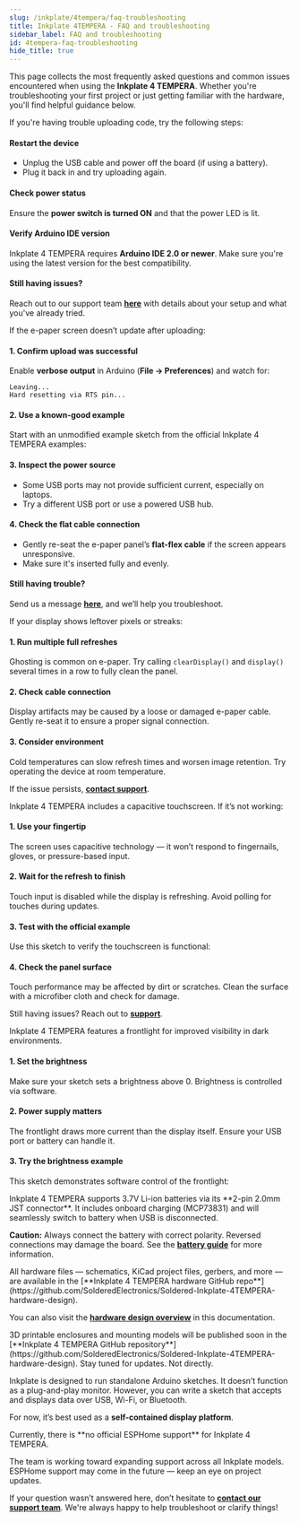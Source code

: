 ```yaml
---  
slug: /inkplate/4tempera/faq-troubleshooting  
title: Inkplate 4TEMPERA - FAQ and troubleshooting  
sidebar_label: FAQ and troubleshooting
id: 4tempera-faq-troubleshooting  
hide_title: true  
---
```


<SectionTitle title="FAQ and Troubleshooting" backgroundImage="/img/faq.webp" />

This page collects the most frequently asked questions and common issues encountered when using the **Inkplate 4 TEMPERA**. Whether you're troubleshooting your first project or just getting familiar with the hardware, you'll find helpful guidance below.

<ExpandableSection title="I can't upload code to Inkplate 4 TEMPERA">
If you're having trouble uploading code, try the following steps:

#### Restart the device
- Unplug the USB cable and power off the board (if using a battery).
- Plug it back in and try uploading again.

#### Check power status
Ensure the **power switch is turned ON** and that the power LED is lit.

#### Verify Arduino IDE version
Inkplate 4 TEMPERA requires **Arduino IDE 2.0 or newer**. Make sure you're using the latest version for the best compatibility.

#### Still having issues?
Reach out to our support team [**here**](https://soldered.com/contact/) with details about your setup and what you've already tried.
</ExpandableSection>

<ExpandableSection title="My display won't refresh, what am I doing wrong?">
If the e-paper screen doesn’t update after uploading:

#### 1. Confirm upload was successful
Enable **verbose output** in Arduino (**File → Preferences**) and watch for:

```
Leaving... 
Hard resetting via RTS pin...
```

#### 2. Use a known-good example
Start with an unmodified example sketch from the official Inkplate 4 TEMPERA examples:

<QuickLink 
  title="Inkplate4TEMPERA_Black_And_White.ino" 
  description="Basic black-and-white display example for Inkplate 4 TEMPERA." 
  url="https://github.com/SolderedElectronics/Inkplate-Arduino-library/blob/dev/examples/Inkplate4TEMPERA/Basic/Inkplate4TEMPERA_Black_And_White/Inkplate4TEMPERA_Black_And_White.ino"
/>

#### 3. Inspect the power source
- Some USB ports may not provide sufficient current, especially on laptops.
- Try a different USB port or use a powered USB hub.

#### 4. Check the flat cable connection
- Gently re-seat the e-paper panel’s **flat-flex cable** if the screen appears unresponsive.
- Make sure it's inserted fully and evenly.

<CenteredImage src="/img/inkplate_6_motion/flat_cable.jpg" alt="Inkplate 4 TEMPERA flat cable" caption="E-paper flat cable connection" width="500px" />

#### Still having trouble?
Send us a message [**here**](https://soldered.com/contact/), and we’ll help you troubleshoot.
</ExpandableSection>

<ExpandableSection title="The display shows ghosting or artifacts">
If your display shows leftover pixels or streaks:

#### 1. Run multiple full refreshes
Ghosting is common on e-paper. Try calling `clearDisplay()` and `display()` several times in a row to fully clean the panel.

#### 2. Check cable connection
Display artifacts may be caused by a loose or damaged e-paper cable. Gently re-seat it to ensure a proper signal connection.

#### 3. Consider environment
Cold temperatures can slow refresh times and worsen image retention. Try operating the device at room temperature.

If the issue persists, [**contact support**](https://soldered.com/contact/).
</ExpandableSection>

<ExpandableSection title="Touchscreen isn’t responding properly">
Inkplate 4 TEMPERA includes a capacitive touchscreen. If it’s not working:

#### 1. Use your fingertip
The screen uses capacitive technology — it won’t respond to fingernails, gloves, or pressure-based input.

#### 2. Wait for the refresh to finish
Touch input is disabled while the display is refreshing. Avoid polling for touches during updates.

#### 3. Test with the official example
Use this sketch to verify the touchscreen is functional:

<QuickLink 
  title="Inkplate4TEMPERA_Touch_In_Area.ino" 
  description="Test touch input in defined screen regions." 
  url="https://github.com/SolderedElectronics/Inkplate-Arduino-library/blob/dev/examples/Inkplate4TEMPERA/Basic/Inkplate4TEMPERA_Touch_In_Area/Inkplate4TEMPERA_Touch_In_Area.ino"
/>

#### 4. Check the panel surface
Touch performance may be affected by dirt or scratches. Clean the surface with a microfiber cloth and check for damage.

Still having issues? Reach out to [**support**](https://soldered.com/contact/).
</ExpandableSection>

<ExpandableSection title="Frontlight is too dim or not turning on">
Inkplate 4 TEMPERA features a frontlight for improved visibility in dark environments.

#### 1. Set the brightness
Make sure your sketch sets a brightness above 0. Brightness is controlled via software.

#### 2. Power supply matters
The frontlight draws more current than the display itself. Ensure your USB port or battery can handle it.

#### 3. Try the brightness example
This sketch demonstrates software control of the frontlight:

<QuickLink 
  title="Inkplate4TEMPERA_Simple_Frontlight.ino" 
  description="Basic frontlight control example for TEMPERA." 
  url="https://github.com/SolderedElectronics/Inkplate-Arduino-library/blob/dev/examples/Inkplate4TEMPERA/Basic/Inkplate4TEMPERA_Simple_Frontlight/Inkplate4TEMPERA_Simple_Frontlight.ino"
/>
</ExpandableSection>

<ExpandableSection title="How do I connect a battery to Inkplate 4 TEMPERA?">
Inkplate 4 TEMPERA supports 3.7V Li-ion batteries via its **2-pin 2.0mm JST connector**. It includes onboard charging (MCP73831) and will seamlessly switch to battery when USB is disconnected.

<CenteredImage src="/img/inkplate_6_motion/battery_jst_connector.jpg" alt="Inkplate 4 TEMPERA battery connector" caption="JST battery connector" width="500px" />

<WarningBox>**Caution:** Always connect the battery with correct polarity. Reversed connections may damage the board. See the [**battery guide**](/inkplate/4tempera/hardware/battery) for more information.</WarningBox>
</ExpandableSection>

<ExpandableSection title="Where can I find schematics and hardware files for Inkplate 4 TEMPERA?">
All hardware files — schematics, KiCad project files, gerbers, and more — are available in the [**Inkplate 4 TEMPERA hardware GitHub repo**](https://github.com/SolderedElectronics/Soldered-Inkplate-4TEMPERA-hardware-design).

You can also visit the [**hardware design overview**](/inkplate/4tempera/hardware/design) in this documentation.
</ExpandableSection>

<ExpandableSection title="Where can I find enclosure or 3D model files?">
3D printable enclosures and mounting models will be published soon in the [**Inkplate 4 TEMPERA GitHub repository**](https://github.com/SolderedElectronics/Soldered-Inkplate-4TEMPERA-hardware-design). Stay tuned for updates.
</ExpandableSection>

<ExpandableSection title="Can I use Inkplate 4 TEMPERA as an external monitor?">
Not directly.

Inkplate is designed to run standalone Arduino sketches. It doesn’t function as a plug-and-play monitor. However, you can write a sketch that accepts and displays data over USB, Wi-Fi, or Bluetooth.

For now, it’s best used as a **self-contained display platform**.
</ExpandableSection>

<ExpandableSection title="Is Inkplate 4 TEMPERA compatible with ESPHome or Home Assistant?">
Currently, there is **no official ESPHome support** for Inkplate 4 TEMPERA.

The team is working toward expanding support across all Inkplate models. ESPHome support may come in the future — keep an eye on project updates.
</ExpandableSection>

<InfoBox>If your question wasn’t answered here, don’t hesitate to [**contact our support team**](https://soldered.com/contact/). We're always happy to help troubleshoot or clarify things!</InfoBox>